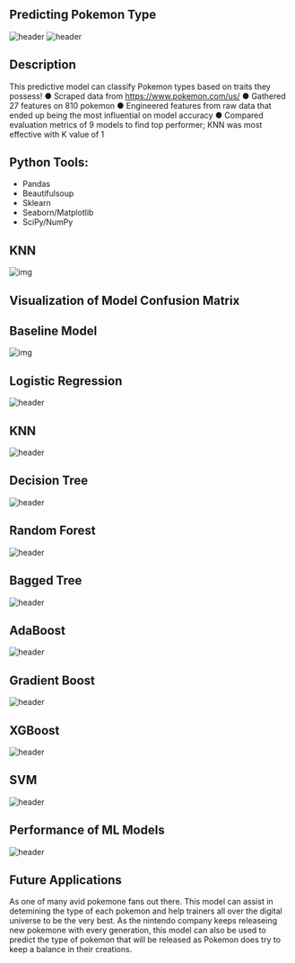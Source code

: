 ## Predicting  Pokemon Type
![header](https://github.com/toprakmehmet/pokemon_types/blob/master/pics/International_Pok%C3%A9mon_logo.svg.png)
![header](https://github.com/toprakmehmet/pokemon_types/blob/master/pics/dims.jpeg)

## Description 
This predictive model can classify Pokemon types based on traits they possess!
● Scraped data from ​https://www.pokemon.com/us/
● Gathered 27 features on 810 pokemon
● Engineered features from raw data that ended up being the most influential on model accuracy
● Compared evaluation metrics of 9 models to find top performer; KNN was most effective with K value of 1

## Python Tools:
   - Pandas
   - Beautifulsoup
   - Sklearn
   - Seaborn/Matplotlib
   - SciPy/NumPy

## KNN
![img](https://github.com/toprakmehmet/pokemon_types/blob/master/pics/Screen%20Shot%202019-12-12%20at%207.44.04%20PM.png)

## Visualization of Model Confusion Matrix 
## Baseline Model
![img](https://github.com/toprakmehmet/pokemon_types/blob/master/pics/baseline_conf_martix.png)
  
## Logistic Regression
 ![header](https://github.com/toprakmehmet/pokemon_types/blob/master/pics/log_conf_martix.png)
  
## KNN
  ![header](https://github.com/toprakmehmet/pokemon_types/blob/master/pics/knn_conf_martix.png)
 
## Decision Tree
  ![header](https://github.com/toprakmehmet/pokemon_types/blob/master/pics/dt_conf_matrix.png)
 
## Random Forest
  ![header](https://github.com/toprakmehmet/pokemon_types/blob/master/pics/rf_conf_matrix.png)
 
## Bagged Tree
  ![header](https://github.com/toprakmehmet/pokemon_types/blob/master/pics/bt_conf_matrix.png)

## AdaBoost
  ![header](https://github.com/toprakmehmet/pokemon_types/blob/master/pics/ada_conf_matrix.png)

## Gradient Boost
  ![header](https://github.com/toprakmehmet/pokemon_types/blob/master/pics/gbt_conf_matrix.png)

## XGBoost
  ![header](https://github.com/toprakmehmet/pokemon_types/blob/master/pics/xgb_conf_matrix.png)

## SVM
  ![header](https://github.com/toprakmehmet/pokemon_types/blob/master/pics/svm_conf_matrix.png)


## Performance of ML Models
![header](https://github.com/toprakmehmet/pokemon_types/blob/master/pics/result.png)

## Future Applications
As one of many avid pokemone fans out there. This model can assist in detemining the type of each pokemon and help trainers all over the digital universe to be the very best. As the nintendo company keeps releaseing new pokemone with every generation, this model can also be used to predict the type of pokemon that will be released as Pokemon does try to keep a balance in their creations.
